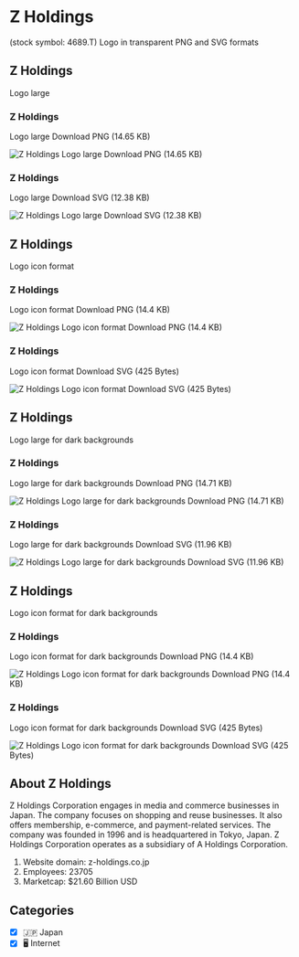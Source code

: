 # Z Holdings
 (stock symbol: 4689.T) Logo in transparent PNG and SVG formats

## Z Holdings
 Logo large

### Z Holdings
 Logo large Download PNG (14.65 KB)

![Z Holdings
 Logo large Download PNG (14.65 KB)](/img/orig/4689.T_BIG-40aa92ce.png)

### Z Holdings
 Logo large Download SVG (12.38 KB)

![Z Holdings
 Logo large Download SVG (12.38 KB)](/img/orig/4689.T_BIG-34851581.svg)

## Z Holdings
 Logo icon format

### Z Holdings
 Logo icon format Download PNG (14.4 KB)

![Z Holdings
 Logo icon format Download PNG (14.4 KB)](/img/orig/4689.T-066a0a78.png)

### Z Holdings
 Logo icon format Download SVG (425 Bytes)

![Z Holdings
 Logo icon format Download SVG (425 Bytes)](/img/orig/4689.T-6901b30b.svg)

## Z Holdings
 Logo large for dark backgrounds

### Z Holdings
 Logo large for dark backgrounds Download PNG (14.71 KB)

![Z Holdings
 Logo large for dark backgrounds Download PNG (14.71 KB)](/img/orig/4689.T_BIG.D-b1828e51.png)

### Z Holdings
 Logo large for dark backgrounds Download SVG (11.96 KB)

![Z Holdings
 Logo large for dark backgrounds Download SVG (11.96 KB)](/img/orig/4689.T_BIG.D-ff47b041.svg)

## Z Holdings
 Logo icon format for dark backgrounds

### Z Holdings
 Logo icon format for dark backgrounds Download PNG (14.4 KB)

![Z Holdings
 Logo icon format for dark backgrounds Download PNG (14.4 KB)](/img/orig/4689.T.D-b30c7b91.png)

### Z Holdings
 Logo icon format for dark backgrounds Download SVG (425 Bytes)

![Z Holdings
 Logo icon format for dark backgrounds Download SVG (425 Bytes)](/img/orig/4689.T.D-70152bf4.svg)

## About Z Holdings


Z Holdings Corporation engages in media and commerce businesses in Japan. The company focuses on shopping and reuse businesses. It also offers membership, e-commerce, and payment-related services. The company was founded in 1996 and is headquartered in Tokyo, Japan. Z Holdings Corporation operates as a subsidiary of A Holdings Corporation.

1. Website domain: z-holdings.co.jp
2. Employees: 23705
3. Marketcap: $21.60 Billion USD


## Categories
- [x] 🇯🇵 Japan
- [x] 🖥️ Internet
